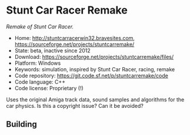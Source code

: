 # Stunt Car Racer Remake

_Remake of Stunt Car Racer._

- Home: http://stuntcarracerwin32.bravesites.com, https://sourceforge.net/projects/stuntcarremake/
- State: beta, inactive since 2012
- Download: https://sourceforge.net/projects/stuntcarremake/files/
- Platform: Windows
- Keywords: simulation, inspired by Stunt Car Racer, racing, remake
- Code repository: https://git.code.sf.net/p/stuntcarremake/code
- Code language: C++
- Code license:  Proprietary (!)

Uses the original Amiga track data, sound samples and algorithms for the car physics. Is this a copyright issue? Can it be avoided?

## Building
